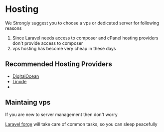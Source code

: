 # Hosting

We Strongly suggest you to choose a vps or dedicated server for following reasons

1. Since Laravel needs access to composer and cPanel hosting providers don't provide access to composer
2. vps hosting has become very cheap in these days


## Recommended  Hosting Providers

* [DigitalOcean](https://www.digitalocean.com/?refcode=0ba7cf5ea6ce)
* [Linode](https://linode.com)
* 
## Maintaing vps

If you are new to server management then don't worry

[Laravel forge](http://forge.laravel.com) will take care of common tasks, so you can sleep peacefully




